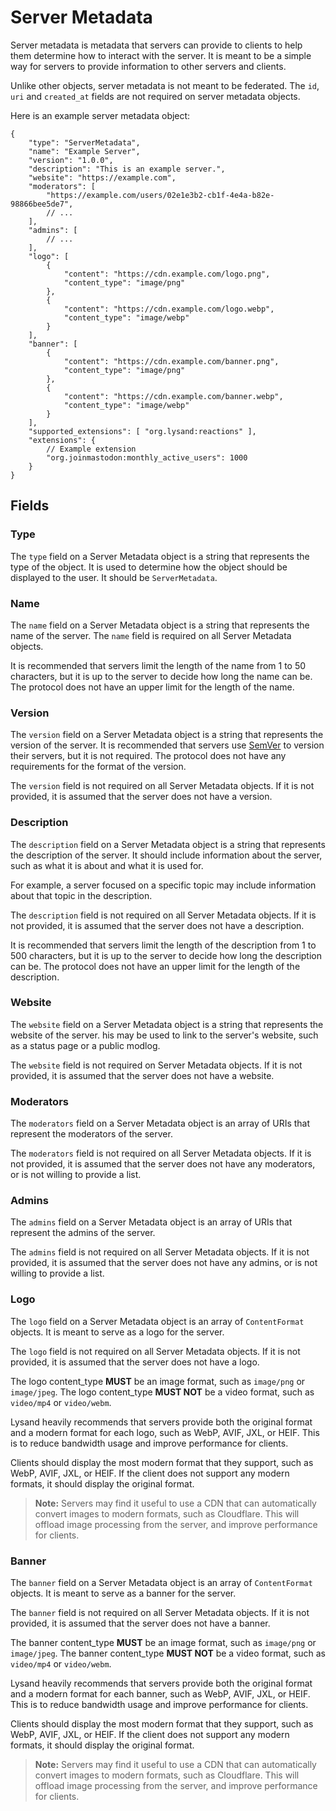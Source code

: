 # Server Metadata

Server metadata is metadata that servers can provide to clients to help them determine how to interact with the server. It is meant to be a simple way for servers to provide information to other servers and clients.

Unlike other objects, server metadata is not meant to be federated. The `id`, `uri` and `created_at` fields are not required on server metadata objects.

Here is an example server metadata object:
```json5
{
    "type": "ServerMetadata",
    "name": "Example Server",
    "version": "1.0.0",
    "description": "This is an example server.",
    "website": "https://example.com",
    "moderators": [
        "https://example.com/users/02e1e3b2-cb1f-4e4a-b82e-98866bee5de7",
        // ...
    ],
    "admins": [
        // ...
    ],
    "logo": [
        {
            "content": "https://cdn.example.com/logo.png",
            "content_type": "image/png"
        },
        {
            "content": "https://cdn.example.com/logo.webp",
            "content_type": "image/webp"
        }
    ],
    "banner": [
        {
            "content": "https://cdn.example.com/banner.png",
            "content_type": "image/png"
        },
        {
            "content": "https://cdn.example.com/banner.webp",
            "content_type": "image/webp"
        }
    ],
    "supported_extensions": [ "org.lysand:reactions" ],
    "extensions": {
        // Example extension
        "org.joinmastodon:monthly_active_users": 1000
    }
}
```

## Fields

### Type

The `type` field on a Server Metadata object is a string that represents the type of the object. It is used to determine how the object should be displayed to the user. It should be `ServerMetadata`.

### Name

The `name` field on a Server Metadata object is a string that represents the name of the server. The `name` field is required on all Server Metadata objects.

It is recommended that servers limit the length of the name from 1 to 50 characters, but it is up to the server to decide how long the name can be. The protocol does not have an upper limit for the length of the name.

### Version

The `version` field on a Server Metadata object is a string that represents the version of the server. It is recommended that servers use [SemVer](https://semver.org) to version their servers, but it is not required. The protocol does not have any requirements for the format of the version.

The `version` field is not required on all Server Metadata objects. If it is not provided, it is assumed that the server does not have a version.

### Description

The `description` field on a Server Metadata object is a string that represents the description of the server. It should include information about the server, such as what it is about and what it is used for.

For example, a server focused on a specific topic may include information about that topic in the description.

The `description` field is not required on all Server Metadata objects. If it is not provided, it is assumed that the server does not have a description.

It is recommended that servers limit the length of the description from 1 to 500 characters, but it is up to the server to decide how long the description can be. The protocol does not have an upper limit for the length of the description.

### Website

The `website` field on a Server Metadata object is a string that represents the website of the server. his may be used to link to the server's website, such as a status page or a public modlog.

The `website` field is not required on Server Metadata objects. If it is not provided, it is assumed that the server does not have a website.

### Moderators

The `moderators` field on a Server Metadata object is an array of URIs that represent the moderators of the server.

The `moderators` field is not required on all Server Metadata objects. If it is not provided, it is assumed that the server does not have any moderators, or is not willing to provide a list.

### Admins

The `admins` field on a Server Metadata object is an array of URIs that represent the admins of the server.

The `admins` field is not required on all Server Metadata objects. If it is not provided, it is assumed that the server does not have any admins, or is not willing to provide a list.

### Logo

The `logo` field on a Server Metadata object is an array of `ContentFormat` objects. It is meant to serve as a logo for the server.

The `logo` field is not required on all Server Metadata objects. If it is not provided, it is assumed that the server does not have a logo.

The logo content_type **MUST** be an image format, such as `image/png` or `image/jpeg`. The logo content_type **MUST NOT** be a video format, such as `video/mp4` or `video/webm`.

Lysand heavily recommends that servers provide both the original format and a modern format for each logo, such as WebP, AVIF, JXL, or HEIF. This is to reduce bandwidth usage and improve performance for clients.

Clients should display the most modern format that they support, such as WebP, AVIF, JXL, or HEIF. If the client does not support any modern formats, it should display the original format.

> **Note:** Servers may find it useful to use a CDN that can automatically convert images to modern formats, such as Cloudflare. This will offload image processing from the server, and improve performance for clients.

### Banner

The `banner` field on a Server Metadata object is an array of `ContentFormat` objects. It is meant to serve as a banner for the server.

The `banner` field is not required on all Server Metadata objects. If it is not provided, it is assumed that the server does not have a banner.

The banner content_type **MUST** be an image format, such as `image/png` or `image/jpeg`. The banner content_type **MUST NOT** be a video format, such as `video/mp4` or `video/webm`.

Lysand heavily recommends that servers provide both the original format and a modern format for each banner, such as WebP, AVIF, JXL, or HEIF. This is to reduce bandwidth usage and improve performance for clients.

Clients should display the most modern format that they support, such as WebP, AVIF, JXL, or HEIF. If the client does not support any modern formats, it should display the original format.

> **Note:** Servers may find it useful to use a CDN that can automatically convert images to modern formats, such as Cloudflare. This will offload image processing from the server, and improve performance for clients.